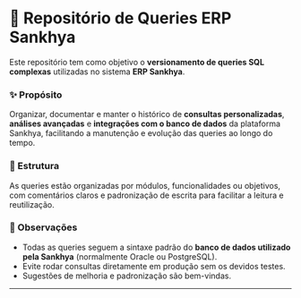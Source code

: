 # 📁 Repositório de Queries ERP Sankhya

Este repositório tem como objetivo o **versionamento de queries SQL complexas** utilizadas no sistema **ERP Sankhya**.

### ✨ Propósito

Organizar, documentar e manter o histórico de **consultas personalizadas**, **análises avançadas** e **integrações com o banco de dados** da plataforma Sankhya, facilitando a manutenção e evolução das queries ao longo do tempo.

### 📌 Estrutura

As queries estão organizadas por módulos, funcionalidades ou objetivos, com comentários claros e padronização de escrita para facilitar a leitura e reutilização.

### 📎 Observações

- Todas as queries seguem a sintaxe padrão do **banco de dados utilizado pela Sankhya** (normalmente Oracle ou PostgreSQL).
- Evite rodar consultas diretamente em produção sem os devidos testes.
- Sugestões de melhoria e padronização são bem-vindas.

---
